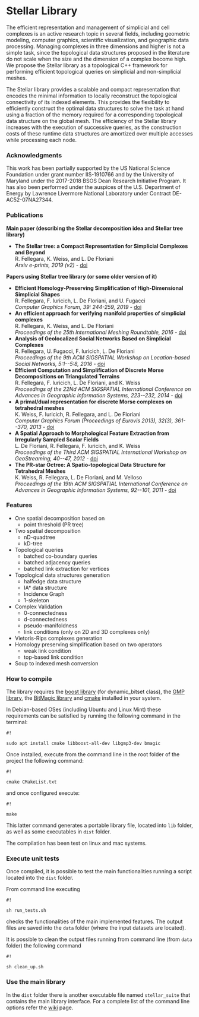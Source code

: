 # Stellar Library #

The efficient representation and management of simplicial and cell complexes is an active research
topic in several fields, including geometric modeling, computer graphics, scientific visualization, and geographic data processing. Managing complexes in three dimensions and higher is not a simple task, since the topological data structures proposed in the literature do not scale when the size and the dimension of a complex become high. We propose the Stellar library as a topological C++ framework for performing efficient topological queries on simplicial and non-simplicial meshes. 

The Stellar library provides a scalable and compact representation that encodes the minimal information to locally reconstruct the topological connectivity of its indexed elements. This provides the flexibility to efficiently construct the optimal data structures to solve the task at hand using a fraction of the memory required for a corresponding topological data structure on the global mesh. The efficiency of the Stellar library increases with the execution of successive queries, as the construction costs of these runtime data structures are amortized over multiple accesses while processing each node. 

### Acknowledgments ###

This work has been partially supported by the US National Science Foundation under grant number IIS-1910766 and by the University of Maryland under the 2017-2018 BSOS Dean Research Initiative Program. It has also been performed under the auspices of the U.S. Department of Energy by Lawrence Livermore National Laboratory under Contract DE-AC52-07NA27344.

### Publications ###

**Main paper (describing the Stellar decomposition idea and Stellar tree library)**

- **The Stellar tree: a Compact Representation for Simplicial Complexes and Beyond**  
R. Fellegara, K. Weiss, and L. De Floriani  
*Arxiv e-prints, 2019 (v2)* - [doi](https://arxiv.org/abs/1707.02211)

**Papers using Stellar tree library (or some older version of it)**

- **Efficient Homology‐Preserving Simplification of High‐Dimensional Simplicial Shapes**  
R. Fellegara, F. Iuricich, L. De Floriani, and U. Fugacci  
*Computer Graphics Forum, 39: 244-259, 2019* - [doi](http://dx.doi.org/10.1111/cgf.13764)
- **An efficient approach for verifying manifold properties of simplicial complexes**  
R. Fellegara, K. Weiss, and L. De Floriani  
*Proceedings of the 25th International Meshing Roundtable, 2016* - [doi](http://imr.sandia.gov/papers/abstracts/Fe830.html)
- **Analysis of Geolocalized Social Networks Based on Simplicial Complexes**  
R. Fellegara, U. Fugacci, F. Iuricich, L. De Floriani  
*Proceedings of the 9th ACM SIGSPATIAL Workshop on Location-based Social Networks, 5:1--5:8, 2016* - [doi](https://dl.acm.org/doi/10.1145/3021304.3021309)
- **Efficient Computation and Simplification of Discrete Morse Decompositions on Triangulated Terrains**  
R. Fellegara, F. luricich, L. De Floriani, and K. Weiss  
*Proceedings of the 22Nd ACM SIGSPATIAL International Conference on Advances in Geographic Information Systems, 223--232, 2014* - [doi](https://doi.org/10.1145/2666310.2666412)
- **A primal/dual representation for discrete Morse complexes on tetrahedral meshes**  
K. Weiss, F. Iuricich, R. Fellegara, and L. De Floriani  
*Computer Graphics Forum (Proceedings of Eurovis 2013), 32(3), 361--370, 2013* - [doi](https://doi.org/10.1111/cgf.12123)
- **A Spatial Approach to Morphological Feature Extraction from Irregularly Sampled Scalar Fields**  
L. De Floriani, R. Fellegara, F. Iuricich, and K. Weiss  
*Proceedings of the Third ACM SIGSPATIAL International Workshop on GeoStreaming, 40--47, 2012* - [doi](https://doi.org/10.1145/2442968.2442974)
- **The PR-star Octree: A Spatio-topological Data Structure for Tetrahedral Meshes**  
K. Weiss, R. Fellegara, L. De Floriani, and M. Velloso  
*Proceedings of the 19th ACM SIGSPATIAL International Conference on Advances in Geographic Information Systems, 92--101, 2011* - [doi](https://doi.org/10.1145/2093973.2093987)

### Features ###

+ One spatial decomposition based on
    * point threshold (PR tree)
+ Two spatial decomposition
    * nD-quadtree
    * kD-tree
+ Topological queries
    * batched co-boundary queries
    * batched adjacency queries
    * batched link extraction for vertices
+ Topological data structures generation
    * halfedge data structure
    * IA* data structure
    * Incidence Graph
    * 1-skeleton
+ Complex Validation
    * 0-connectedness
    * d-connectedness
    * pseudo-manifoldness
    * link conditions (only on 2D and 3D complexes only)
+ Vietoris-Rips complexes generation
+ Homology preserving simplification based on two operators
    * weak link condition
    * top-based link condition
+ Soup to indexed mesh conversion

### How to compile ###

The library requires the [boost library](http://www.boost.org/) (for dynamic_bitset class), the [GMP library](https://gmplib.org/), the [BitMagic library](http://bitmagic.io/) and [cmake](https://cmake.org/) installed in your system.

In Debian-based OSes (including Ubuntu and Linux Mint) these requirements can be satisfied by running the following command in the terminal:
```
#!

sudo apt install cmake libboost-all-dev libgmp3-dev bmagic
```

Once installed, execute from the command line in the root folder of the project the following command:
```
#!

cmake CMakeList.txt
```
and once configured execute:
```
#!

make
```
This latter command generates a portable library file, located into `lib` folder, as well as some executables in `dist` folder.

The compilation has been test on linux and mac systems.

### Execute unit tests ###

Once compiled, it is possible to test the main functionalities running a script located into the `dist` folder.

From command line executing 
```
#!

sh run_tests.sh
```
checks the functionalities of the main implemented features.
The output files are saved into the `data` folder (where the input datasets are located).

It is possible to clean the output files running from command line (from `data` folder) the following command
```
#!

sh clean_up.sh
```

### Use the main library ###

In the `dist` folder there is another executable file named `stellar_suite` that contains the main library interface. For a complete list of the command line options refer the [wiki](https://bitbucket.org/riccardo_fellegara/stellar-library/wiki/Command%20line%20parameters) page.
